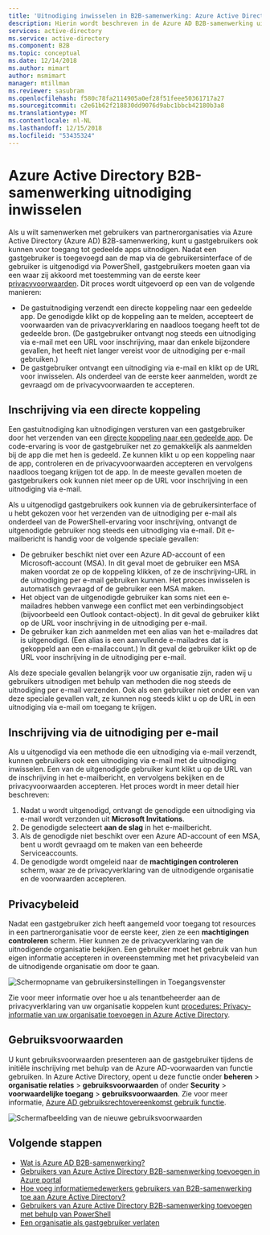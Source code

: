 ```yaml
---
title: 'Uitnodiging inwisselen in B2B-samenwerking: Azure Active Directory | Microsoft Docs'
description: Hierin wordt beschreven in de Azure AD B2B-samenwerking uitnodiging inwisselen ervaring voor eindgebruikers, met inbegrip van de overeenkomst met privacyvoorwaarden.
services: active-directory
ms.service: active-directory
ms.component: B2B
ms.topic: conceptual
ms.date: 12/14/2018
ms.author: mimart
author: msmimart
manager: mtillman
ms.reviewer: sasubram
ms.openlocfilehash: f580c78fa2114905a0ef28f51feee50361717a27
ms.sourcegitcommit: c2e61b62f218830dd9076d9abc1bbcb42180b3a8
ms.translationtype: MT
ms.contentlocale: nl-NL
ms.lasthandoff: 12/15/2018
ms.locfileid: "53435324"
---
```

# <a name="azure-active-directory-b2b-collaboration-invitation-redemption"></a>Azure Active Directory B2B-samenwerking uitnodiging inwisselen

Als u wilt samenwerken met gebruikers van partnerorganisaties via Azure Active Directory (Azure AD) B2B-samenwerking, kunt u gastgebruikers ook kunnen voor toegang tot gedeelde apps uitnodigen. Nadat een gastgebruiker is toegevoegd aan de map via de gebruikersinterface of de gebruiker is uitgenodigd via PowerShell, gastgebruikers moeten gaan via een waar zij akkoord met toestemming van de eerste keer [privacyvoorwaarden](#privacy-policy-agreement). Dit proces wordt uitgevoerd op een van de volgende manieren:

- De gastuitnodiging verzendt een directe koppeling naar een gedeelde app. De genodigde klikt op de koppeling aan te melden, accepteert de voorwaarden van de privacyverklaring en naadloos toegang heeft tot de gedeelde bron. (De gastgebruiker ontvangt nog steeds een uitnodiging via e-mail met een URL voor inschrijving, maar dan enkele bijzondere gevallen, het heeft niet langer vereist voor de uitnodiging per e-mail gebruiken.)  
- De gastgebruiker ontvangt een uitnodiging via e-mail en klikt op de URL voor inwisselen. Als onderdeel van de eerste keer aanmelden, wordt ze gevraagd om de privacyvoorwaarden te accepteren.

## <a name="redemption-through-a-direct-link"></a>Inschrijving via een directe koppeling

Een gastuitnodiging kan uitnodigingen versturen van een gastgebruiker door het verzenden van een [directe koppeling naar een gedeelde app](../manage-apps/end-user-experiences.md#direct-sign-on-links). De code-ervaring is voor de gastgebruiker net zo gemakkelijk als aanmelden bij de app die met hen is gedeeld. Ze kunnen klikt u op een koppeling naar de app, controleren en de privacyvoorwaarden accepteren en vervolgens naadloos toegang krijgen tot de app. In de meeste gevallen moeten de gastgebruikers ook kunnen niet meer op de URL voor inschrijving in een uitnodiging via e-mail.

Als u uitgenodigd gastgebruikers ook kunnen via de gebruikersinterface of u hebt gekozen voor het verzenden van de uitnodiging per e-mail als onderdeel van de PowerShell-ervaring voor inschrijving, ontvangt de uitgenodigde gebruiker nog steeds een uitnodiging via e-mail. Dit e-mailbericht is handig voor de volgende speciale gevallen:

- De gebruiker beschikt niet over een Azure AD-account of een Microsoft-account (MSA). In dit geval moet de gebruiker een MSA maken voordat ze op de koppeling klikken, of ze de inschrijving-URL in de uitnodiging per e-mail gebruiken kunnen. Het proces inwisselen is automatisch gevraagd of de gebruiker een MSA maken.
- Het object van de uitgenodigde gebruiker kan soms niet een e-mailadres hebben vanwege een conflict met een verbindingsobject (bijvoorbeeld een Outlook contact-object). In dit geval de gebruiker klikt op de URL voor inschrijving in de uitnodiging per e-mail.
- De gebruiker kan zich aanmelden met een alias van het e-mailadres dat is uitgenodigd. (Een alias is een aanvullende e-mailadres dat is gekoppeld aan een e-mailaccount.) In dit geval de gebruiker klikt op de URL voor inschrijving in de uitnodiging per e-mail.

Als deze speciale gevallen belangrijk voor uw organisatie zijn, raden wij u gebruikers uitnodigen met behulp van methoden die nog steeds de uitnodiging per e-mail verzenden. Ook als een gebruiker niet onder een van deze speciale gevallen valt, ze kunnen nog steeds klikt u op de URL in een uitnodiging via e-mail om toegang te krijgen.

## <a name="redemption-through-the-invitation-email"></a>Inschrijving via de uitnodiging per e-mail

Als u uitgenodigd via een methode die een uitnodiging via e-mail verzendt, kunnen gebruikers ook een uitnodiging via e-mail met de uitnodiging inwisselen. Een van de uitgenodigde gebruiker kunt klikt u op de URL van de inschrijving in het e-mailbericht, en vervolgens bekijken en de privacyvoorwaarden accepteren. Het proces wordt in meer detail hier beschreven:

1.  Nadat u wordt uitgenodigd, ontvangt de genodigde een uitnodiging via e-mail wordt verzonden uit **Microsoft Invitations**.
2.  De genodigde selecteert **aan de slag** in het e-mailbericht.
3.  Als de genodigde niet beschikt over een Azure AD-account of een MSA, bent u wordt gevraagd om te maken van een beheerde Serviceaccounts.
4.  De genodigde wordt omgeleid naar de **machtigingen controleren** scherm, waar ze de privacyverklaring van de uitnodigende organisatie en de voorwaarden accepteren.

## <a name="privacy-policy-agreement"></a>Privacybeleid

Nadat een gastgebruiker zich heeft aangemeld voor toegang tot resources in een partnerorganisatie voor de eerste keer, zien ze een **machtigingen controleren** scherm. Hier kunnen ze de privacyverklaring van de uitnodigende organisatie bekijken. Een gebruiker moet het gebruik van hun eigen informatie accepteren in overeenstemming met het privacybeleid van de uitnodigende organisatie om door te gaan.

![Schermopname van gebruikersinstellingen in Toegangsvenster](media/redemption-experience/ConsentScreen.png) 

Zie voor meer informatie over hoe u als tenantbeheerder aan de privacyverklaring van uw organisatie koppelen kunt [procedures: Privacy-informatie van uw organisatie toevoegen in Azure Active Directory](https://aka.ms/adprivacystatement).

## <a name="terms-of-use"></a>Gebruiksvoorwaarden

U kunt gebruiksvoorwaarden presenteren aan de gastgebruiker tijdens de initiële inschrijving met behulp van de Azure AD-voorwaarden van functie gebruiken. In Azure Active Directory, opent u deze functie onder **beheren** > **organisatie relaties** > **gebruiksvoorwaarden** of onder **Security** > **voorwaardelijke toegang** > **gebruiksvoorwaarden**. Zie voor meer informatie, [Azure AD gebruiksrechtovereenkomst gebruik functie](../governance/active-directory-tou.md).

![Schermafbeelding van de nieuwe gebruiksvoorwaarden](media/redemption-experience/organizational-relationships-terms-of-use.png) 

## <a name="next-steps"></a>Volgende stappen

- [Wat is Azure AD B2B-samenwerking?](what-is-b2b.md)
- [Gebruikers van Azure Active Directory B2B-samenwerking toevoegen in Azure portal](add-users-administrator.md)
- [Hoe voeg informatiemedewerkers gebruikers van B2B-samenwerking toe aan Azure Active Directory?](add-users-information-worker.md)
- [Gebruikers van Azure Active Directory B2B-samenwerking toevoegen met behulp van PowerShell](customize-invitation-api.md#powershell)
- [Een organisatie als gastgebruiker verlaten](leave-the-organization.md)